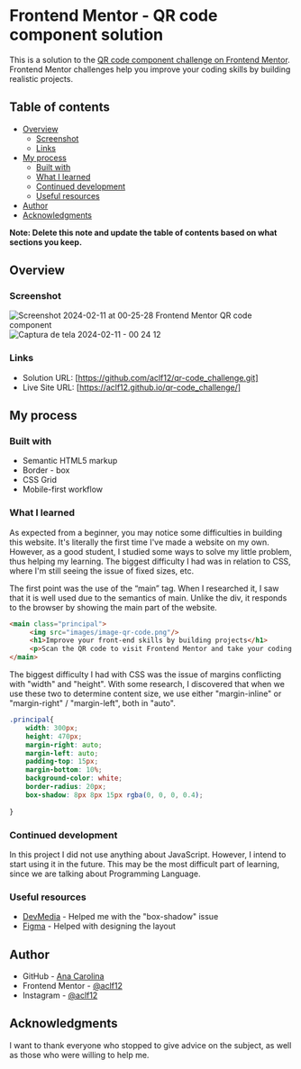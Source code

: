 # Frontend Mentor - QR code component solution

This is a solution to the [QR code component challenge on Frontend Mentor](https://www.frontendmentor.io/challenges/qr-code-component-iux_sIO_H). Frontend Mentor challenges help you improve your coding skills by building realistic projects. 

## Table of contents

- [Overview](#overview)
  - [Screenshot](#screenshot)
  - [Links](#links)
- [My process](#my-process)
  - [Built with](#built-with)
  - [What I learned](#what-i-learned)
  - [Continued development](#continued-development)
  - [Useful resources](#useful-resources)
- [Author](#author)
- [Acknowledgments](#acknowledgments)

**Note: Delete this note and update the table of contents based on what sections you keep.**

## Overview

### Screenshot

![Screenshot 2024-02-11 at 00-25-28 Frontend Mentor QR code component](https://github.com/aclf12/qr-code_challenge/assets/43484517/8018f4ea-cded-41db-b4af-3674afcd1607)
![Captura de tela 2024-02-11 - 00 24 12](https://github.com/aclf12/qr-code_challenge/assets/43484517/ccbfdef3-d6b1-4cbb-b37f-43317378d2b9)

### Links

- Solution URL: [https://github.com/aclf12/qr-code_challenge.git]
- Live Site URL: [https://aclf12.github.io/qr-code_challenge/]

## My process

### Built with

- Semantic HTML5 markup
- Border - box
- CSS Grid
- Mobile-first workflow

### What I learned

As expected from a beginner, you may notice some difficulties in building this website. It's literally the first time I've made a website on my own. However, as a good student, I studied some ways to solve my little problem, thus helping my learning. The biggest difficulty I had was in relation to CSS, where I'm still seeing the issue of fixed sizes, etc.

The first point was the use of the “main” tag. When I researched it, I saw that it is well used due to the semantics of main. Unlike the div, it responds to the browser by showing the main part of the website.

```html
<main class="principal">
     <img src="images/image-qr-code.png"/>
     <h1>Improve your front-end skills by building projects</h1>
     <p>Scan the QR code to visit Frontend Mentor and take your coding skills to the next level</p>
</main>
```
The biggest difficulty I had with CSS was the issue of margins conflicting with "width" and "height". With some research, I discovered that when we use these two to determine content size, we use either "margin-inline" or "margin-right" / "margin-left", both in "auto".
```css
.principal{
    width: 300px;
    height: 470px;
    margin-right: auto;
    margin-left: auto;
    padding-top: 15px;
    margin-bottom: 10%;
    background-color: white;
    border-radius: 20px;
    box-shadow: 8px 8px 15px rgba(0, 0, 0, 0.4);
    
}
```

### Continued development

In this project I did not use anything about JavaScript. However, I intend to start using it in the future. This may be the most difficult part of learning, since we are talking about Programming Language.

### Useful resources

- [DevMedia]([https://www.example.com](https://www.devmedia.com.br/css-text-shadow-e-box-shadow/36826)) - Helped me with the "box-shadow" issue
- [Figma](https://www.figma.com/) - Helped with designing the layout

## Author

- GitHub - [Ana Carolina](https://github.com/aclf12)
- Frontend Mentor - [@aclf12](https://www.frontendmentor.io/profile/aclf12)
- Instagram - [@aclf12](https://www.instagram.com/aclf12/)

## Acknowledgments

I want to thank everyone who stopped to give advice on the subject, as well as those who were willing to help me.
